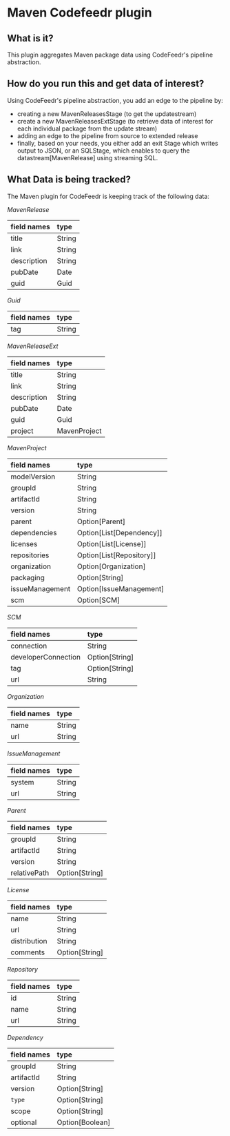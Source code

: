 Maven Codefeedr plugin
=======================================

**What is it?**
--------
This plugin aggregates Maven package data using CodeFeedr's pipeline abstraction.

**How do you run this and get data of interest?**
-------
Using CodeFeedr's pipeline abstraction, you add an edge to the pipeline by:
- creating a new MavenReleasesStage (to get the updatestream)
- create a new MavenReleasesExtStage (to retrieve data of interest for each individual package from the update stream)
- adding an edge to the pipeline from source to extended release
- finally, based on your needs, you either add an exit Stage which writes output to JSON, or 
an SQLStage, which enables to query the datastream[MavenRelease] using streaming SQL.


**What Data is being tracked?**
-------------------------------
The Maven plugin for CodeFeedr is keeping track of the following data:

*MavenRelease*

|field names|type|
|:-----|:----|
|title | String|
|link | String|
|description | String|
|pubDate | Date|
|guid | Guid|

 *Guid*
 
|field names|type|
|:-----|:----|
|tag | String|

*MavenReleaseExt*
  
|field names|type|
|:-----|:----|
|title | String|
|link | String|
|description | String|
|pubDate | Date|
|guid | Guid|
|project | MavenProject|


*MavenProject*

|field names|type|
|:-----|:----|
|modelVersion | String|
|groupId | String|
|artifactId | String|
|version | String|
|parent | Option[Parent]|
|dependencies | Option[List[Dependency]]|
|licenses | Option[List[License]]|
|repositories | Option[List[Repository]]|
|organization | Option[Organization]|
|packaging | Option[String]|
|issueManagement | Option[IssueManagement]|
|scm | Option[SCM]|

*SCM*

|field names|type|
|:-----|:----|
|connection | String|
|developerConnection | Option[String]|
|tag | Option[String]|
|url | String|

*Organization*

|field names|type|
|:-----|:----|
|name | String|
|url | String|

*IssueManagement*

|field names|type|
|:-----|:----|
|system | String|
|url | String|

*Parent*

|field names|type|
|:-----|:----|
|groupId | String|
|artifactId | String|
|version | String|
|relativePath | Option[String]|

*License*

|field names|type|
|:-----|:----|
|name | String|
|url | String|
|distribution | String|
|comments | Option[String]|


*Repository*

|field names|type|
|:-----|:----|
|id | String|
|name | String|
|url | String|

*Dependency*

|field names|type|
|:-----|:----|  
|groupId | String|
|artifactId | String|
|version | Option[String]|
|`type` | Option[String]|
|scope | Option[String]|
|optional | Option[Boolean]|         